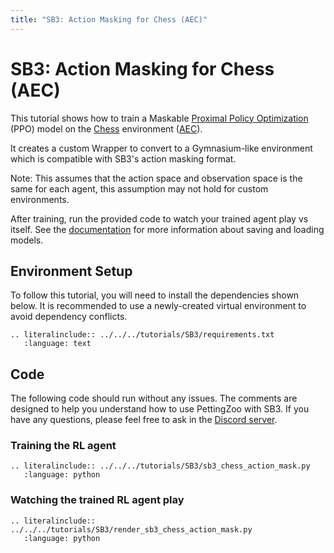 ```yaml
---
title: "SB3: Action Masking for Chess (AEC)"
---
```


# SB3: Action Masking for Chess (AEC)

This tutorial shows how to train a Maskable [Proximal Policy Optimization](https://sb3-contrib.readthedocs.io/en/master/modules/ppo_mask.html) (PPO) model on the [Chess](https://pettingzoo.farama.org/environments/classic/chess/) environment ([AEC](https://pettingzoo.farama.org/api/aec/)).

It creates a custom Wrapper to convert to a Gymnasium-like environment which is compatible with SB3's action masking format.

Note: This assumes that the action space and observation space is the same for each agent, this assumption may not hold for custom environments.

After training, run the provided code to watch your trained agent play vs itself. See the [documentation](https://stable-baselines3.readthedocs.io/en/master/guide/save_format.html) for more information about saving and loading models.


## Environment Setup
To follow this tutorial, you will need to install the dependencies shown below. It is recommended to use a newly-created virtual environment to avoid dependency conflicts.
```{eval-rst}
.. literalinclude:: ../../../tutorials/SB3/requirements.txt
   :language: text
```

## Code
The following code should run without any issues. The comments are designed to help you understand how to use PettingZoo with SB3. If you have any questions, please feel free to ask in the [Discord server](https://discord.gg/nhvKkYa6qX).

### Training the RL agent

```{eval-rst}
.. literalinclude:: ../../../tutorials/SB3/sb3_chess_action_mask.py
   :language: python
```

### Watching the trained RL agent play

```{eval-rst}
.. literalinclude:: ../../../tutorials/SB3/render_sb3_chess_action_mask.py
   :language: python
```
